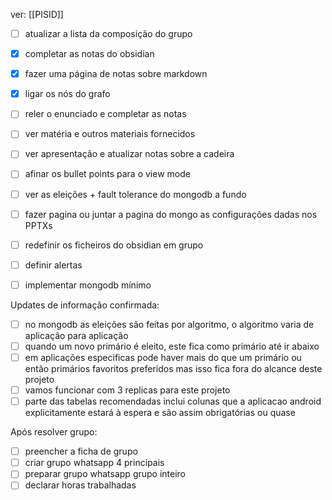 ver:
	[[PISID]]



- [ ] atualizar a lista da composição do grupo

- [x] completar as notas do obsidian
- [x] fazer uma página de notas sobre markdown
- [x] ligar os nós do grafo
- [ ] reler o enunciado e completar as notas
- [ ] ver matéria e outros materiais fornecidos
- [ ] ver apresentação e atualizar notas sobre a cadeira
- [ ] afinar os bullet points para o view mode
- [ ] ver as eleições + fault tolerance do mongodb a fundo
- [ ] fazer pagina ou juntar a pagina do mongo as configurações dadas nos PPTXs
- [ ] redefinir os ficheiros do obsidian em grupo
- [ ] definir alertas
- [ ] implementar mongodb mínimo

Updates de informação confirmada:
- [ ] no mongodb as eleições são feitas por algoritmo, o algoritmo varia de aplicação para aplicação
- [ ] quando um novo primário é eleito, este fica como primário até ir abaixo
- [ ] em aplicações especificas pode haver mais do que um primário ou então primários favoritos preferidos mas isso fica fora do alcance deste projeto
- [ ] vamos funcionar com 3 replicas para este projeto
- [ ] parte das tabelas recomendadas inclui colunas que a aplicacao android explicitamente estará à espera e são assim obrigatórias ou quase

Após resolver grupo: 
- [ ] preencher a ficha de grupo
- [ ] criar grupo whatsapp 4 principais
- [ ] preparar grupo whatsapp grupo inteiro
- [ ] declarar horas trabalhadas